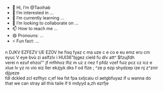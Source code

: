 - 👋 Hi, I’m @Taoihab
- 👀 I’m interested in ...
- 🌱 I’m currently learning ...
- 💞️ I’m looking to collaborate on ...
- 📫 How to reach me ...
- 😄 Pronouns: ...
- ⚡ Fun fact: ...

<!---
Taoihab/Taoihab is a ✨ special ✨ repository because its `README.md` (this file) appears on your GitHub profile.
You can click the Preview link to take a look at your changes.
--->
n   DJKV EZFEZV UE EZOV he fisq  fyaz c ma uze c e co 
e eu emz eru cm  eyuc V  eye  bvù zi  aslfzlv i 
HUI36"bjgez  cield fu dlv att^ $fzujfdh  
verei n ezuf ehzoi"' jf mfhhoz lfiz m uz z
riez f pfdz  vzef fuiz pcz cz icz e xlue lv yz ro  vio eiz ller ekzjyk dks f od  flze ; ^ze p  ezp   shydzep ize nj z^znir djjyeze  
 fdl dckled zcl ezfhyc c;ef lea fst fpa sxljcaiu cl aetgbfuyaz if u wanna do that we can stray all this taile if  ti mdyyd a,zh 
 ezrfje  
 
